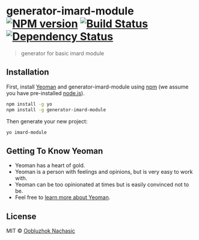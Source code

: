 # generator-imard-module [![NPM version][npm-image]][npm-url] [![Build Status][travis-image]][travis-url] [![Dependency Status][daviddm-image]][daviddm-url]
> generator for basic imard module

## Installation

First, install [Yeoman](http://yeoman.io) and generator-imard-module using [npm](https://www.npmjs.com/) (we assume you have pre-installed [node.js](https://nodejs.org/)).

```bash
npm install -g yo
npm install -g generator-imard-module
```

Then generate your new project:

```bash
yo imard-module
```

## Getting To Know Yeoman

 * Yeoman has a heart of gold.
 * Yeoman is a person with feelings and opinions, but is very easy to work with.
 * Yeoman can be too opinionated at times but is easily convinced not to be.
 * Feel free to [learn more about Yeoman](http://yeoman.io/).

## License

MIT © [Oobluzhok Nachasic](https://nachasic.github.io/)


[npm-image]: https://badge.fury.io/js/generator-imard-module.svg
[npm-url]: https://npmjs.org/package/generator-imard-module
[travis-image]: https://travis-ci.org/nachasic/generator-imard-module.svg?branch=master
[travis-url]: https://travis-ci.org/nachasic/generator-imard-module
[daviddm-image]: https://david-dm.org/nachasic/generator-imard-module.svg?theme=shields.io
[daviddm-url]: https://david-dm.org/nachasic/generator-imard-module
